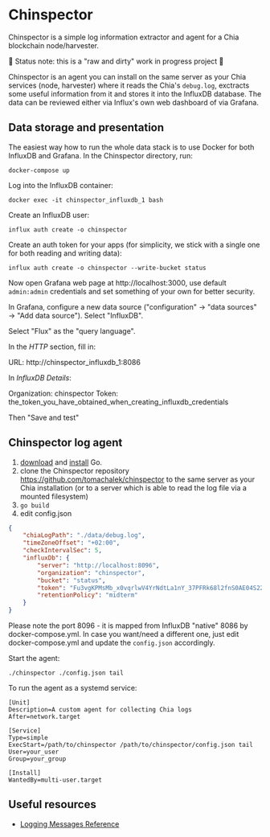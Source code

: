 # Chinspector

Chinspector is a simple log information extractor and agent for a Chia blockchain node/harvester.


🚧 Status note: this is a "raw and dirty" work in progress project 🚧


Chinspector is an agent you can install on the same server as your Chia services (node, harvester)
where it reads the Chia's `debug.log`, exctracts some useful information from it and stores it into
the InfluxDB database. The data can be reviewed either via Influx's own web dashboard of via
Grafana.

## Data storage and presentation

The easiest way how to run the whole data stack is to use Docker for both InfluxDB and Grafana. In the
Chinspector directory, run:

```
docker-compose up
```

Log into the InfluxDB container:

```
docker exec -it chinspector_influxdb_1 bash
```

Create an InfluxDB user:

```
influx auth create -o chinspector
```

Create an auth token for your apps (for simplicity, we stick with a single one for both reading
and writing data):

```
influx auth create -o chinspector --write-bucket status
```

Now open Grafana web page at http://localhost:3000, use default `admin:admin` credentials and
set something of your own for better security.

In Grafana, configure a new data source ("configuration" -> "data sources" -> "Add data source").
Select "InfluxDB".

Select "Flux" as the "query language".

In the *HTTP* section, fill in:

URL: http://chinspector_influxdb_1:8086

In *InfluxDB Details*:

Organization: chinspector
Token: the_token_you_have_obtained_when_creating_influxdb_credentials

Then "Save and test"

## Chinspector log agent

1. [download](https://golang.org/dl/) and [install](https://golang.org/doc/install) Go.
1. clone the Chinspector repository https://github.com/tomachalek/chinspector to the same
    server as your Chia installation (or to a server which is able to read the log file via a
    mounted filesystem)
1. `go build`
1. edit config.json

```json
{
    "chiaLogPath": "./data/debug.log",
    "timeZoneOffset": "+02:00",
    "checkIntervalSec": 5,
    "influxDb": {
        "server": "http://localhost:8096",
        "organization": "chinspector",
        "bucket": "status",
        "token": "Fu3vgKPMsMb_x0vqrlwV4YrNdtLa1nY_37PFRk68l2fnS0AE04S22fZNS6iK4cDcL7xaWQsNDd1B12_8C-rYA4w==",
        "retentionPolicy": "midterm"
    }
}
```
Please note the port 8096 - it is mapped from InfluxDB "native" 8086 by docker-compose.yml. In case
you want/need a different one, just edit docker-compose.yml and update the `config.json` accordingly.

Start the agent:

```
./chinspector ./config.json tail
```

To run the agent as a systemd service:

```
[Unit]
Description=A custom agent for collecting Chia logs
After=network.target

[Service]
Type=simple
ExecStart=/path/to/chinspector /path/to/chinspector/config.json tail
User=your_user
Group=your_group

[Install]
WantedBy=multi-user.target
```


## Useful resources

* [Logging Messages Reference](https://github.com/Chia-Network/chia-blockchain/wiki/Logging-Messages-Reference)
